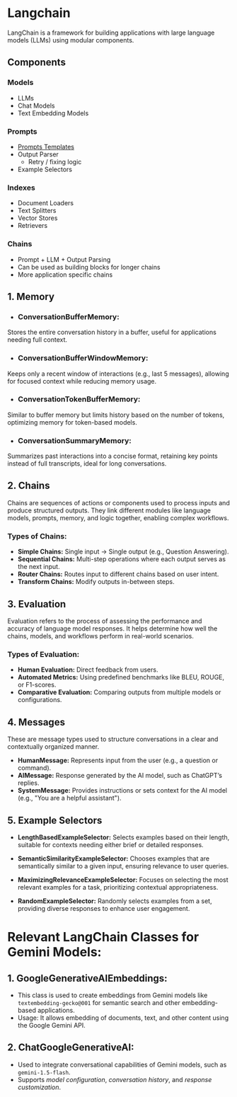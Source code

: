 # Langchain

LangChain is a framework for building applications with large language models (LLMs) using modular components.

## Components

### Models
* LLMs
* Chat Models
* Text Embedding Models

### Prompts
* [Prompts Templates](/LangChain/PROMPTS.md)
* Output Parser
    - Retry / fixing logic
* Example Selectors

### Indexes
* Document Loaders
* Text Splitters
* Vector Stores
* Retrievers

### Chains
* Prompt + LLM + Output Parsing
* Can be used as building  blocks for longer chains
* More application specific chains


## 1. Memory

* ### ConversationBufferMemory:
Stores the entire conversation history in a buffer, useful for applications needing full context.

* ### ConversationBufferWindowMemory:
Keeps only a recent window of interactions (e.g., last 5 messages), allowing for focused context while reducing memory usage.

* ### ConversationTokenBufferMemory:
Similar to buffer memory but limits history based on the number of tokens, optimizing memory for token-based models.

* ### ConversationSummaryMemory:
Summarizes past interactions into a concise format, retaining key points instead of full transcripts, ideal for long conversations.

## 2. Chains
Chains are sequences of actions or components used to process inputs and produce structured outputs. They link different modules like language models, prompts, memory, and logic together, enabling complex workflows.

### Types of Chains:
- **Simple Chains:**    Single input → Single output (e.g., Question Answering).
- **Sequential Chains:**    Multi-step operations where each output serves as the next input.
- **Router Chains:**    Routes input to different chains based on user intent.
- **Transform Chains:**    Modify outputs in-between steps.

## 3.  Evaluation
Evaluation refers to the process of assessing the performance and accuracy of language model responses. It helps determine how well the chains, models, and workflows perform in real-world scenarios.

### Types of Evaluation:
- **Human Evaluation:**     Direct feedback from users.
- **Automated Metrics:**     Using predefined benchmarks like BLEU, ROUGE, or F1-scores.
- **Comparative Evaluation:**     Comparing outputs from multiple models or configurations.

## 4. Messages
These are message types used to structure conversations in a clear and contextually organized manner.

- **HumanMessage:**   Represents input from the user (e.g., a question or command).
- **AIMessage:**   Response generated by the AI model, such as ChatGPT’s replies.
- **SystemMessage:**   Provides instructions or sets context for the AI model (e.g., "You are a helpful assistant").

## 5. Example Selectors
- **LengthBasedExampleSelector:**   Selects examples based on their length, suitable for contexts needing either brief or detailed responses.

- **SemanticSimilarityExampleSelector:**   Chooses examples that are semantically similar to a given input, ensuring relevance to user queries.

- **MaximizingRelevanceExampleSelector:**   Focuses on selecting the most relevant examples for a task, prioritizing contextual appropriateness.

- **RandomExampleSelector:**   Randomly selects examples from a set, providing diverse responses to enhance user engagement.


# Relevant LangChain Classes for Gemini Models:

## 1. GoogleGenerativeAIEmbeddings:

- This class is used to create embeddings from Gemini models like `textembedding-gecko@001` for semantic search and other embedding-based applications.
- Usage: It allows embedding of documents, text, and other content using the Google Gemini API.

## 2. ChatGoogleGenerativeAI:

- Used to integrate conversational capabilities of Gemini models, such as `gemini-1.5-flash`.
- Supports *model configuration*, *conversation history*, and *response customization*.















